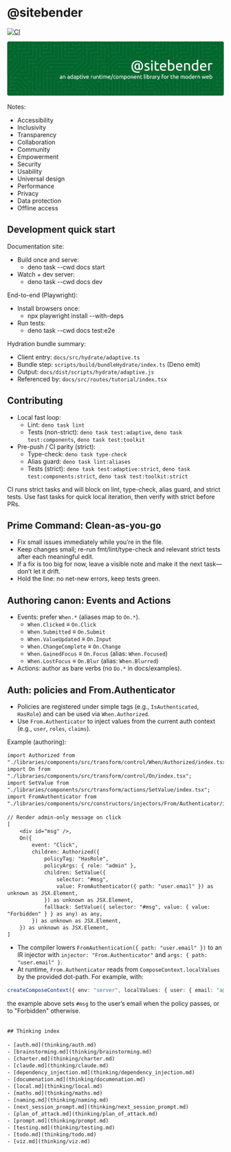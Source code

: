 # @sitebender

[![CI](https://github.com/site-bender/sitebender/actions/workflows/ci.yml/badge.svg?branch=phase-2)](https://github.com/site-bender/sitebender/actions/workflows/ci.yml)

![Header](./github-sitebender-banner.png)

Notes:

- Accessibility
- Inclusivity
- Transparency
- Collaboration
- Community
- Empowerment
- Security
- Usability
- Universal design
- Performance
- Privacy
- Data protection
- Offline access

## Development quick start

Documentation site:

- Build once and serve:
	- deno task --cwd docs start
- Watch + dev server:
	- deno task --cwd docs dev

End-to-end (Playwright):

- Install browsers once:
	- npx playwright install --with-deps
- Run tests:
	- deno task --cwd docs test:e2e

Hydration bundle summary:

- Client entry: `docs/src/hydrate/adaptive.ts`
- Bundle step: `scripts/build/bundleHydrate/index.ts` (Deno emit)
- Output: `docs/dist/scripts/hydrate/adaptive.js`
- Referenced by: `docs/src/routes/tutorial/index.tsx`

## Contributing

- Local fast loop:
	- Lint: `deno task lint`
	- Tests (non-strict): `deno task test:adaptive`, `deno task test:components`, `deno task test:toolkit`
- Pre-push / CI parity (strict):
	- Type-check: `deno task type-check`
	- Alias guard: `deno task lint:aliases`
	- Tests (strict): `deno task test:adaptive:strict`, `deno task test:components:strict`, `deno task test:toolkit:strict`

CI runs strict tasks and will block on lint, type-check, alias guard, and strict tests. Use fast tasks for quick local iteration, then verify with strict before PRs.

## Prime Command: Clean-as-you-go

- Fix small issues immediately while you’re in the file.
- Keep changes small; re-run fmt/lint/type-check and relevant strict tests after each meaningful edit.
- If a fix is too big for now, leave a visible note and make it the next task—don’t let it drift.
- Hold the line: no net-new errors, keep tests green.

## Authoring canon: Events and Actions

- Events: prefer `When.*` (aliases map to `On.*`).
	- `When.Clicked` ≡ `On.Click`
	- `When.Submitted` ≡ `On.Submit`
	- `When.ValueUpdated` ≡ `On.Input`
	- `When.ChangeComplete` ≡ `On.Change`
	- `When.GainedFocus` ≡ `On.Focus` (alias: `When.Focused`)
	- `When.LostFocus` ≡ `On.Blur` (alias: `When.Blurred`)
- Actions: author as bare verbs (no `Do.*` in docs/examples).

## Auth: policies and From.Authenticator

- Policies are registered under simple tags (e.g., `IsAuthenticated`, `HasRole`) and can be used via `When.Authorized`.
- Use `From.Authenticator` to inject values from the current auth context (e.g., `user`, `roles`, `claims`).

Example (authoring):

```tsx
import Authorized from "./libraries/components/src/transform/control/When/Authorized/index.tsx";
import On from "./libraries/components/src/transform/control/On/index.tsx";
import SetValue from "./libraries/components/src/transform/actions/SetValue/index.tsx";
import FromAuthenticator from "./libraries/components/src/constructors/injectors/From/Authenticator/index.tsx";

// Render admin-only message on click
[
	<div id="msg" />,
	On({
		event: "Click",
		children: Authorized({
			policyTag: "HasRole",
			policyArgs: { role: "admin" },
			children: SetValue({
				selector: "#msg",
				value: FromAuthenticator({ path: "user.email" }) as unknown as JSX.Element,
			}) as unknown as JSX.Element,
			fallback: SetValue({ selector: "#msg", value: { value: "Forbidden" } } as any) as any,
		}) as unknown as JSX.Element,
	}) as unknown as JSX.Element,
]
```

- The compiler lowers `FromAuthentication({ path: "user.email" })` to an IR injector with `injector: "From.Authenticator"` and `args: { path: "user.email" }`.
- At runtime, `From.Authenticator` reads from `ComposeContext.localValues` by the provided dot-path. For example, with:

```ts
createComposeContext({ env: "server", localValues: { user: { email: "a@b.com", roles: ["admin"] } } })
```

the example above sets `#msg` to the user’s email when the policy passes, or to "Forbidden" otherwise.

```

## Thinking index

- [auth.md](thinking/auth.md)
- [brainstorming.md](thinking/brainstorming.md)
- [charter.md](thinking/charter.md)
- [claude.md](thinking/claude.md)
- [dependency_injection.md](thinking/dependency_injection.md)
- [documenation.md](thinking/documenation.md)
- [local.md](thinking/local.md)
- [maths.md](thinking/maths.md)
- [naming.md](thinking/naming.md)
- [next_session_prompt.md](thinking/next_session_prompt.md)
- [plan_of_attack.md](thinking/plan_of_attack.md)
- [prompt.md](thinking/prompt.md)
- [testing.md](thinking/testing.md)
- [todo.md](thinking/todo.md)
- [viz.md](thinking/viz.md)
